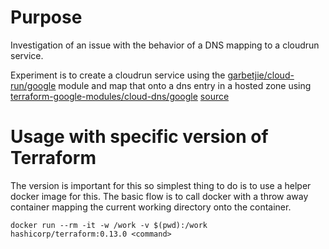 # Purpose

Investigation of an issue with the behavior of a DNS mapping to a cloudrun service.

Experiment is to create a cloudrun service using the [garbetjie/cloud-run/google](https://registry.terraform.io/modules/garbetjie/cloud-run/google/latest) module and map that onto a dns entry in a hosted zone using [terraform-google-modules/cloud-dns/google](https://registry.terraform.io/modules/terraform-google-modules/cloud-dns/google/latest) [source](https://github.com/terraform-google-modules/terraform-google-cloud-dns/blob/master/main.tf)


# Usage with specific version of Terraform

The version is important for this so simplest thing to do is to use a helper docker image for this. The basic flow is to call docker with a throw away container mapping the current working directory onto the container.

    docker run --rm -it -w /work -v $(pwd):/work hashicorp/terraform:0.13.0 <command>
